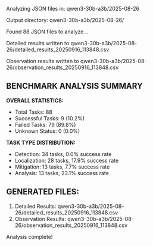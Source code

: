 Analyzing JSON files in: qwen3-30b-a3b/2025-08-26

Output directory: qwen3-30b-a3b/2025-08-26/

Found 88 JSON files to analyze...

Detailed results written to qwen3-30b-a3b/2025-08-26/detailed_results_20250916_113848.csv

Observation results written to qwen3-30b-a3b/2025-08-26/observation_results_20250916_113848.csv


## BENCHMARK ANALYSIS SUMMARY

**OVERALL STATISTICS:**
- Total Tasks: 88
- Successful Tasks: 9 (10.2%)
- Failed Tasks: 79 (89.8%)
- Unknown Status: 0 (0.0%)

**TASK TYPE DISTRIBUTION:**
- Detection: 34 tasks, 0.0% success rate
- Localization: 28 tasks, 17.9% success rate
- Mitigation: 13 tasks, 7.7% success rate
- Analysis: 13 tasks, 23.1% success rate

## GENERATED FILES:
1. Detailed Results: qwen3-30b-a3b/2025-08-26/detailed_results_20250916_113848.csv
2. Observation Results: qwen3-30b-a3b/2025-08-26/observation_results_20250916_113848.csv

Analysis complete!